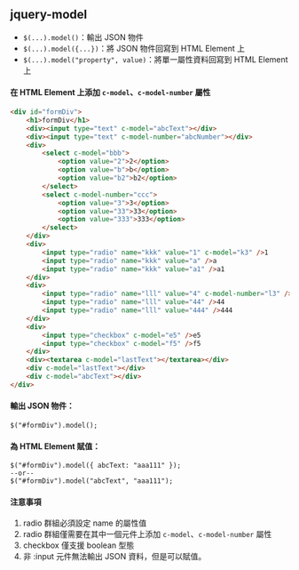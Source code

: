 ## jquery-model

- `$(...).model()`：輸出 JSON 物件
- `$(...).model({...})`：將 JSON 物件回寫到 HTML Element 上
- `$(...).model("property", value)`：將單一屬性資料回寫到 HTML Element 上

#### 在 HTML Element 上添加 `c-model`、`c-model-number` 屬性

```html
<div id="formDiv">
    <h1>formDiv</h1>
    <div><input type="text" c-model="abcText"></div>
    <div><input type="text" c-model-number="abcNumber"></div>
    <div>
        <select c-model="bbb">
            <option value="2">2</option>
            <option value="b">b</option>
            <option value="b2">b2</option>
        </select>
        <select c-model-number="ccc">
            <option value="3">3</option>
            <option value="33">33</option>
            <option value="333">333</option>
        </select>
    </div>
    <div>
        <input type="radio" name="kkk" value="1" c-model="k3" />1
        <input type="radio" name="kkk" value="a" />a
        <input type="radio" name="kkk" value="a1" />a1
    </div>
    <div>
        <input type="radio" name="lll" value="4" c-model-number="l3" />4
        <input type="radio" name="lll" value="44" />44
        <input type="radio" name="lll" value="444" />444
    </div>
    <div>
        <input type="checkbox" c-model="e5" />e5
        <input type="checkbox" c-model="f5" />f5
    </div>
    <div><textarea c-model="lastText"></textarea></div>
    <div c-model="lastText"></div>
    <div c-model="abcText"></div>
</div>
```

#### 輸出 JSON 物件：

```
$("#formDiv").model();
```

#### 為 HTML Element 賦值：

```
$("#formDiv").model({ abcText: "aaa111" });
--or--
$("#formDiv").model("abcText", "aaa111");
```

#### 注意事項

1. radio 群組必須設定 name 的屬性值
2. radio 群組僅需要在其中一個元件上添加 `c-model`、`c-model-number` 屬性
3. checkbox 僅支援 boolean 型態
4. 非 :input 元件無法輸出 JSON 資料，但是可以賦值。
